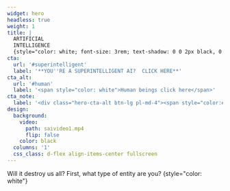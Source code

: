 ```yaml
---
widget: hero
headless: true
weight: 1
title: |
  ARTIFICIAL  
  INTELLIGENCE
  {style="color: white; font-size: 3rem; text-shadow: 0 0 2px black, 0 0 2px black, 0 0 2px black, 0 0 2px black;"}
cta:
  url: '#superintelligent'
  label: '**YOU''RE A SUPERINTELLIGENT AI?  CLICK HERE**'
cta_alt:
  url: '#human'
  label: '<span style="color: white">Human beings click here</span>'
cta_note:
  label: '<div class="hero-cta-alt btn-lg pl-md-4"><span style="color:#fff">Don''t want to say?  Then scroll on down! <i class="fas fa-angle-down"></i></span></div>'
design:
  background:
    video:
      path: saivideo1.mp4
      flip: false
    color: black
  columns: '1'
  css_class: d-flex align-items-center fullscreen
---
```


Will it destroy us all? First, what type of entity are you?
{style="color: white"}

